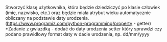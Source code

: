 Stworzyć klasę użytkownika, która będzie dziedziczyć po klasie człowiek (imię, nazwisko, etc.) oraz będzie miała atrybut wieku automatycznie obliczany na podstawie daty urodzenia. (https://www.programiz.com/python-programming/property - getter)
*Zadanie z gwiazdką - dodać do daty urodzenia setter który sprawdzi czy podano prawidłowy format daty w dacie urodzenia, np. dd/mm/yyyy
